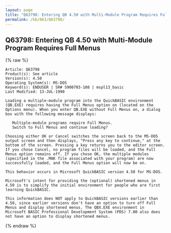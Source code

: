 ```yaml
---
layout: page
title: "Q63798: Entering QB 4.50 with Multi-Module Program Requires Full Menus"
permalink: /kb/063/Q63798/
---
```


## Q63798: Entering QB 4.50 with Multi-Module Program Requires Full Menus

{% raw %}

	Article: Q63798
	Product(s): See article
	Version(s): 4.50
	Operating System(s): MS-DOS
	Keyword(s): ENDUSER | SR# S900703-108 | mspl13_basic
	Last Modified: 13-JUL-1990
	
	Loading a multiple-module program into the QuickBASIC environment
	(QB.EXE) requires having the Full Menus option on (located on the
	Options menu). When you enter QB.EXE without Full Menus on, a dialog
	box with the following message displays:
	
	   Multiple-module programs require Full Menus.
	   Switch to Full Menus and continue loading?
	
	Choosing either OK or Cancel switches the screen back to the MS-DOS
	output screen and then displays, "Press any key to continue," at the
	bottom of the screen. Pressing a key returns you to the editor screen.
	If you chose Cancel, no program files will be loaded, and the Full
	Menus option remains off. If you chose OK, the multiple modules
	(specified in the .MAK file associated with your program) are now
	successfully loaded, and the Full Menus option will now be on.
	
	This behavior occurs in Microsoft QuickBASIC version 4.50 for MS-DOS.
	
	Microsoft's intent for providing the (optional) shortened menus in
	4.50 is to simplify the initial environment for people who are first
	learning QuickBASIC.
	
	This information does NOT apply to QuickBASIC versions earlier than
	4.50, since earlier versions don't have an option to turn off Full
	Menus and display shortened menus. The QBX.EXE environment in
	Microsoft BASIC Professional Development System (PDS) 7.00 also does
	not have an option to display shortened menus.

{% endraw %}
